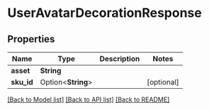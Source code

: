 # UserAvatarDecorationResponse

## Properties

Name | Type | Description | Notes
------------ | ------------- | ------------- | -------------
**asset** | **String** |  | 
**sku_id** | Option<**String**> |  | [optional]

[[Back to Model list]](../README.md#documentation-for-models) [[Back to API list]](../README.md#documentation-for-api-endpoints) [[Back to README]](../README.md)


